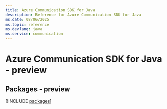 ```yaml
---
title: Azure Communication SDK for Java
description: Reference for Azure Communication SDK for Java
ms.date: 08/06/2025
ms.topic: reference
ms.devlang: java
ms.service: communication
---
```

# Azure Communication SDK for Java - preview
## Packages - preview
[!INCLUDE [packages](communication-index.md)]